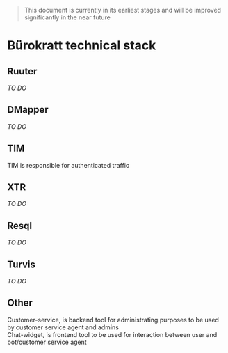 > This document is currently in its earliest stages and will be improved significantly in the near future

# Bürokratt technical stack

## Ruuter
_TO DO_

## DMapper
_TO DO_

## TIM
TIM is responsible for authenticated traffic

## XTR
_TO DO_

## Resql
_TO DO_

## Turvis
_TO DO_

## Other  
Customer-service, is backend tool for administrating purposes to be used by customer service agent and admins  
Chat-widget, is frontend tool to be used for interaction between user and bot/customer service agent
